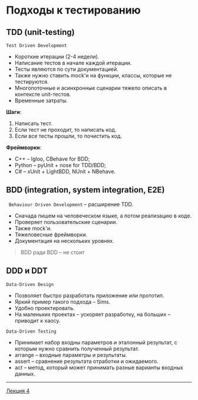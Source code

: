 # Подходы к тестированию

## TDD (unit-testing)

```Test Driven Development```

- Короткие итерации (2-4 недели).
- Написание тестов в начале каждой итерации.
- Тесты являются по сути документацией.
- Также нужно ставить mock'и на функции, классы, которые не тестируются.
- Многопоточные и асинхронные сценарии тяжело описать в контексте unit-тестов.
- Временные затраты.

**Шаги**:

1. Написать тест.
2. Если тест не проходит, то написать код.
3. Если все тесты прошли, то почистить код.

**Фреймворки**:

- C++ – Igloo, CBehave for BDD;
- Python – pyUnit + nose for TDD/BDD;
- C# – xUnit + LightBDD, NUnit + NBehave.



## BDD (integration, system integration, E2E)

``` Behaviour Driven Development``` – расширение TDD.

- Сначада пишем на человеческом языке, а потом реализацию в коде.
- Проверяет пользовательские сценарии.
- Также mock'и.
- Тяжеловесные фреймворки.
- Документация на нескольких уровнях.

> BDD ради BDD – не стоит



## DDD и DDT

```Data-Driven Design```

- Позволяет быстро разработать приложение или прототип.
- Яркий пример такого подхода – Sims.
- Удобно проектировать.
- На маленьких проектах – ускоряет разработку, на больших – приводит к хаосу.

```Data-Driven Testing```

- Принимает набор входны параметров и эталонный результат, с которым нужно сравнить полученный результат.
- arrange – входные параметры и результаты.
- assert – сравнение результата отработки и ожидаемого.
- act – метод, который может принимать разные варианты входных данных.

---

[Лекция 4](https://github.com/ilyasssklimov/bmstu_all/tree/sem_07/sem_07/Testing/lections/lection_04.md)